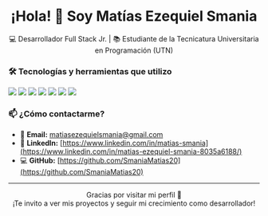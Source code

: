 <h1 align="center">¡Hola! 👋 Soy Matías Ezequiel Smania</h1>

<p align="center">
💻 Desarrollador Full Stack Jr. | 📚 Estudiante de la Tecnicatura Universitaria en Programación (UTN)  
</p>

### 🛠️ Tecnologías y herramientas que utilizo
<p>
<img src="https://img.shields.io/badge/Angular-DD0031?style=for-the-badge&logo=angular&logoColor=white"/>
<img src="https://img.shields.io/badge/React-20232A?style=for-the-badge&logo=react&logoColor=61DAFB"/>
<img src="https://img.shields.io/badge/NestJS-E0234E?style=for-the-badge&logo=nestjs&logoColor=white"/>
<img src="https://img.shields.io/badge/Node.js-339933?style=for-the-badge&logo=nodedotjs&logoColor=white"/>
<img src="https://img.shields.io/badge/PostgreSQL-4169E1?style=for-the-badge&logo=postgresql&logoColor=white"/>
<img src="https://img.shields.io/badge/Redis-DC382D?style=for-the-badge&logo=redis&logoColor=white"/>
<img src="https://img.shields.io/badge/Docker-2496ED?style=for-the-badge&logo=docker&logoColor=white"/>
</p>

### 📫 ¿Cómo contactarme?
- 📧 **Email:** [matiasezequielsmania@gmail.com](mailto:matiasezequielsmania@gmail.com)
- 💼 **LinkedIn:** [https://www.linkedin.com/in/matias-smania](https://www.linkedin.com/in/matias-ezequiel-smania-8035a6188/)
- 💻 **GitHub:** [https://github.com/SmaniaMatias20](https://github.com/SmaniaMatias20)

---

<p align="center">
Gracias por visitar mi perfil 🙌 <br/>
¡Te invito a ver mis proyectos y seguir mi crecimiento como desarrollador!
</p>

